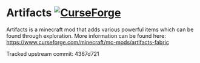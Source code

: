 # Artifacts [![CurseForge](http://cf.way2muchnoise.eu/full_401236_downloads.svg)](https://minecraft.curseforge.com/projects/artifacts)
Artifacts is a minecraft mod that adds various powerful items which can be found through exploration. 
More information can be found here:
https://www.curseforge.com/minecraft/mc-mods/artifacts-fabric

Tracked upstream commit: 4367d721
